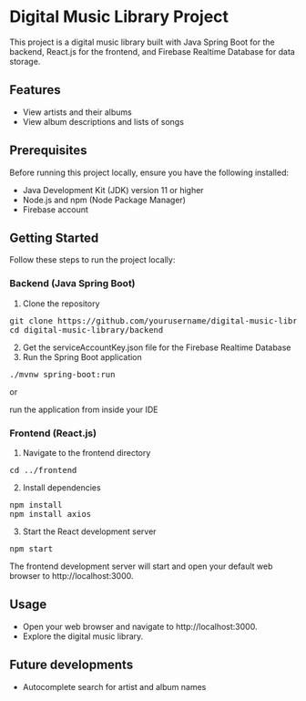 # Digital Music Library Project
This project is a digital music library built with Java Spring Boot for the backend, React.js for the frontend, and Firebase Realtime Database for data storage.

## Features
- View artists and their albums
- View album descriptions and lists of songs

## Prerequisites
Before running this project locally, ensure you have the following installed:

- Java Development Kit (JDK) version 11 or higher
- Node.js and npm (Node Package Manager)
- Firebase account

## Getting Started
Follow these steps to run the project locally:

### Backend (Java Spring Boot)
1. Clone the repository
<pre>
git clone https://github.com/yourusername/digital-music-library.git
cd digital-music-library/backend
</pre>
2. Get the serviceAccountKey.json file for the Firebase Realtime Database
3. Run the Spring Boot application
<pre>
./mvnw spring-boot:run
</pre>

or

run the application from inside your IDE

### Frontend (React.js)
1. Navigate to the frontend directory
<pre>
cd ../frontend
</pre>

2. Install dependencies
<pre>
npm install
npm install axios
</pre>

3. Start the React development server
<pre>
npm start
</pre>
The frontend development server will start and open your default web browser to http://localhost:3000.

## Usage
- Open your web browser and navigate to http://localhost:3000.
- Explore the digital music library.

## Future developments
- Autocomplete search for artist and album names
